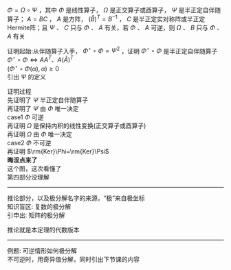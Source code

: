  $\Phi=\Omega\circ\Psi$ ，其中 $\Phi$ 是线性算子， $\Omega$ 是正交算子或酉算子， $\Psi$ 是半正定自伴随算子； $A=BC$ ， $A$ 是方阵， $(\bar B)^T=B^{-1}$ ， $C$ 是半正定实对称阵或半正定Hermite阵；且 $\Psi$ 、 $C$ 只与 $\Phi$ 、 $A$ 有关，若 $\Phi$ 、 $A$ 可逆，则 $\Omega$ 、 $B$ 只与 $\Phi$ 、 $A$ 有关  
  
证明起始:从伴随算子入手， $\Phi^\star\circ\Phi=\Psi^2$ ，证明 $\Phi^\star\circ\Phi$ 是半正定自伴随算子  
 $\Phi^\star\circ\Phi\iff AA^T、A(\bar A)^T$   
 $(\Phi^\star\circ\Phi(\alpha),\alpha)\geq0$   
引出 $\Psi$ 的定义  
  
证明过程  
先证明了 $\Psi$ 半正定自伴随算子  
再证明了 $\Psi$ 由 $\Phi$ 唯一决定  
case1  $\Phi$ 可逆  
再证明 $\Omega$ 是保持内积的线性变换(正交算子或酉算子)  
再证明 $\Omega$ 由 $\Phi$ 唯一决定  
case2  $\Phi$ 不可逆  
再证明 $\rm{Ker}\Phi=\rm{Ker}\Psi$   
**晦涩点来了**  
这个图，这次看懂了  
第四部分没理解  
  
---  
  
推论部分，以及极分解名字的来源，“极”来自极坐标  
知识盲区: 复数的极分解  
引申出: 矩阵的极分解  
  
推论就是本定理的代数版本  
  
---  
  
例题: 可逆情形如何极分解  
不可逆时，用奇异值分解，同时引出下节课的内容  
